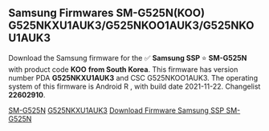 <h2>Samsung Firmwares SM-G525N(KOO) G525NKXU1AUK3/G525NKOO1AUK3/G525NKOU1AUK3</h2>
Download the Samsung firmware for the ✅ <strong>Samsung SSP </strong> ⭐ <strong>SM-G525N</strong> with product code <strong>KOO</strong> <strong> from South Korea</strong>. This firmware has version number PDA <strong>G525NKXU1AUK3</strong> and CSC G525NKOO1AUK3. The operating system of this firmware is Android R , with build date 2021-11-22. Changelist <strong>22602910</strong>.


[SM-G525N](https://samfirm.shop/samsung/model/SM-G525N)
[G525NKXU1AUK3](https://samfirm.shop/samsung/pda/G525NKXU1AUK3)
[Download Firmware Samsung SSP SM-G525N](https://samfirm.shop/samsung/firmware/476317)
